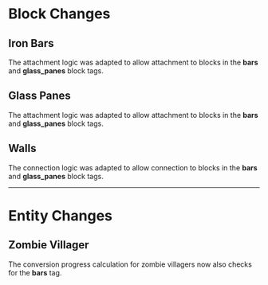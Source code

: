 # Block Changes
## Iron Bars
The attachment logic was adapted to allow attachment to blocks in the **bars** and **glass_panes** block tags.

## Glass Panes
The attachment logic was adapted to allow attachment to blocks in the **bars** and **glass_panes** block tags.

## Walls
The connection logic was adapted to allow connection to blocks in the **bars** and **glass_panes** block tags.

---

# Entity Changes
## Zombie Villager
The conversion progress calculation for zombie villagers now also checks for the **bars** tag.